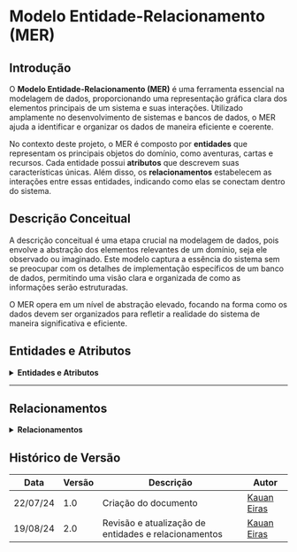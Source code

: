 # **Modelo Entidade-Relacionamento (MER)**

## **Introdução**
O **Modelo Entidade-Relacionamento (MER)** é uma ferramenta essencial na modelagem de dados, proporcionando uma representação gráfica clara dos elementos principais de um sistema e suas interações. Utilizado amplamente no desenvolvimento de sistemas e bancos de dados, o MER ajuda a identificar e organizar os dados de maneira eficiente e coerente.

No contexto deste projeto, o MER é composto por **entidades** que representam os principais objetos do domínio, como aventuras, cartas e recursos. Cada entidade possui **atributos** que descrevem suas características únicas. Além disso, os **relacionamentos** estabelecem as interações entre essas entidades, indicando como elas se conectam dentro do sistema.

## **Descrição Conceitual**
A descrição conceitual é uma etapa crucial na modelagem de dados, pois envolve a abstração dos elementos relevantes de um domínio, seja ele observado ou imaginado. Este modelo captura a essência do sistema sem se preocupar com os detalhes de implementação específicos de um banco de dados, permitindo uma visão clara e organizada de como as informações serão estruturadas.

O MER opera em um nível de abstração elevado, focando na forma como os dados devem ser organizados para refletir a realidade do sistema de maneira significativa e eficiente.

## **Entidades e Atributos**

<details>
<summary><strong>Entidades e Atributos</strong></summary>

### **Adventure (Aventura)**
- **adventure_id (PK)**: Identificador único da aventura.
- **queen**: Pontuação com a Rainha.
- **popularity**: Popularidade do personagem durante a aventura.
- **health**: Vida do personagem.
- **size**: Tamanho do personagem.

### **Deck (Baralho)**
- **deck_id (PK)**: Identificador único do baralho.
- **start_card_id (FK)**: Identificador da primeira carta do baralho.
- **end_card_id (FK)**: Identificador da última carta do baralho.

### **End (Fim da Aventura)**
- **end_id (PK)**: Identificador único do fim da aventura.
- **title**: Título do fim.
- **description**: Descrição do fim da aventura.

### **Normal (Baralho Normal)**
- **deck_id (PK, FK)**: Referência ao identificador do baralho.
- **status**: Indica se o baralho é ativo ou não.
- **start_card_id (FK)**: Identificador da primeira carta do baralho normal.
- **end_card_id (FK)**: Identificador da última carta do baralho normal.

### **Event (Evento)**
- **deck_id (PK, FK)**: Referência ao identificador do baralho de eventos.
- **attempt**: Número de tentativas para completar o evento.
- **start_card_id (FK)**: Identificador da primeira carta do evento.
- **end_card_id (FK)**: Identificador da última carta do evento.

### **Card (Carta)**
- **card_id (PK)**: Identificador único da carta.
- **scene_id (FK)**: Identificador da cena.
- **dialogue_id (FK)**: Identificador do diálogo.
- **left_next_card (FK)**: Próxima carta à esquerda.
- **right_next_card (FK)**: Próxima carta à direita.
- **left_resource (FK)**: Recurso associado à esquerda.
- **right_resource (FK)**: Recurso associado à direita.
- **item_id (FK)**: Identificador do item associado.

### **Scene (Cena)**
- **scene_id (PK)**: Identificador único da cena.
- **image**: Imagem associada à cena.
- **name**: Nome da cena.

### **Dialogue (Diálogo)**
- **dialogue_id (PK)**: Identificador único do diálogo.
- **description**: Descrição do diálogo.

### **Item (Item)**
- **item_id (PK)**: Identificador único do item.
- **name**: Nome do item.
- **icon**: Caminho para o ícone do item.
- **status**: Indica se o item está ativo.

### **Resource (Recurso)**
- **resource_id (PK)**: Identificador único do recurso.
- **queen**: Pontuação com a Rainha.
- **popularity**: Popularidade do recurso.
- **health**: Vida do recurso.
- **size**: Tamanho do recurso.

</details>

---

## **Relacionamentos**

<details>
<summary><strong>Relacionamentos</strong></summary>

### **Adventure Controla Deck**
- **Adventure (1,1)** controla **Deck (1,N)**
    - Um adventure pode controlar vários decks, mas cada deck pertence a um único adventure.

### **Adventure Termina em End**
- **Adventure (1,1)** termina em **End (0,1)**
    - Um adventure pode ou não ter um fim, e cada fim pertence a um único adventure.

### **Deck Contém Card**
- **Deck (1,N)** contém **Card (1,N)**
    - Um deck contém várias cartas, e cada carta pode pertencer a vários decks.

### **Card Participa em Scene**
- **Card (1,N)** participa de **Scene (1,1)**
    - Cada carta deve fazer parte de uma cena, mas várias cartas podem compartilhar a mesma cena.

### **Card Participa em Dialogue**
- **Card (1,N)** participa de **Dialogue (1,1)**
    - Uma carta pode conter um diálogo, mas várias cartas podem compartilhar o mesmo diálogo.

### **Card Droppa Item**
- **Card (0,1)** droppa **Item (0,1)**
    - Uma carta pode, opcionalmente, droppar um item.

### **Card Gera Resource**
- **Card (0,1)** gera **Resource (1,1)**
    - Uma carta pode gerar um recurso como resultado.

### **Normal e Event São Tipos de Deck**
- **Normal (1,1)** e **Event (1,1)** são especializações do relacionamento com **Deck**
    - Um deck pode ser normal ou de evento, mas nunca ambos ao mesmo tempo.

</details>

## **Histórico de Versão**
| Data      | Versão | Descrição                                              | Autor                                        |
|-----------|--------|--------------------------------------------------------|----------------------------------------------|
| 22/07/24  | 1.0    | Criação do documento                                    | [Kauan Eiras](https://github.com/kauaneiras) |
| 19/08/24  | 2.0    | Revisão e atualização de entidades e relacionamentos    | [Kauan Eiras](https://github.com/kauaneiras) |